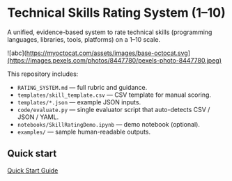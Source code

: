 # Technical Skills Rating System (1–10)

A unified, evidence-based system to rate technical skills (programming languages, libraries, tools, platforms) on a 1–10 scale.

![abc](https://myoctocat.com/assets/images/base-octocat.svg](https://images.pexels.com/photos/8447780/pexels-photo-8447780.jpeg)


This repository includes:
- `RATING_SYSTEM.md` — full rubric and guidance.
- `templates/skill_template.csv` — CSV template for manual scoring.
- `templates/*.json` — example JSON inputs.
- `code/evaluate.py` — single evaluator script that auto-detects CSV / JSON / YAML.
- `notebooks/SkillRatingDemo.ipynb` — demo notebook (optional).
- `examples/` — sample human-readable outputs.

## Quick start

[Quick Start Guide](https://github.com/mepsrajput/Technical-Skills-Rating-System/blob/main/QUICK_START.md)
